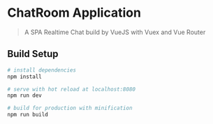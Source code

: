 # ChatRoom Application

> A SPA Realtime Chat build by VueJS with Vuex and Vue Router

## Build Setup

``` bash
# install dependencies
npm install

# serve with hot reload at localhost:8080
npm run dev

# build for production with minification
npm run build
```

